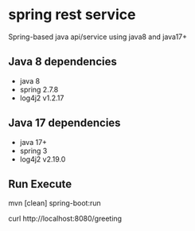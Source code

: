 # spring rest service
Spring-based java api/service using java8 and java17+

## Java 8 dependencies
- java 8
- spring 2.7.8
- log4j2 v1.2.17

## Java 17 dependencies
- java 17+
- spring 3
- log4j2 v2.19.0

## Run Execute
mvn [clean] spring-boot:run

curl http://localhost:8080/greeting